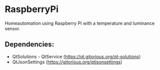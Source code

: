RaspberryPi
===========

Homeautomation using Raspberry Pi with a temperature and luminance sensor.

Dependencies:
--
- QtSolutions - QtService (https://qt.gitorious.org/qt-solutions)
- QtJsonSettings (https://gitorious.org/qtjsonsettings)
